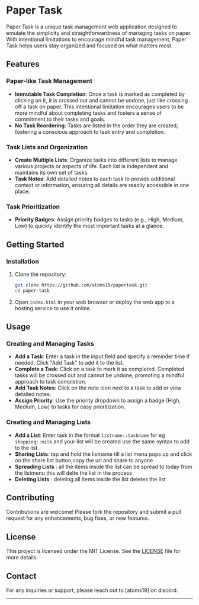 

# Paper Task

Paper Task is a unique task management web application designed to emulate the simplicity and straightforwardness of managing tasks on paper. With intentional limitations to encourage mindful task management, Paper Task helps users stay organized and focused on what matters most.

## Features

### Paper-like Task Management
- **Immutable Task Completion**: Once a task is marked as completed by clicking on it, it is crossed out and cannot be undone, just like crossing off a task on paper. This intentional limitation encourages users to be more mindful about completing tasks and fosters a sense of commitment to their tasks and goals.
- **No Task Reordering**: Tasks are listed in the order they are created, fostering a conscious approach to task entry and completion.

### Task Lists and Organization
- **Create Multiple Lists**: Organize tasks into different lists to manage various projects or aspects of life. Each list is independent and maintains its own set of tasks.
- **Task Notes**: Add detailed notes to each task to provide additional context or information, ensuring all details are readily accessible in one place.

### Task Prioritization
- **Priority Badges**: Assign priority badges to tasks (e.g., High, Medium, Low) to quickly identify the most important tasks at a glance.

## Getting Started

### Installation
1. Clone the repository:
   ```bash
   git clone https://github.com/atoms19/papertask.git
   cd paper-task
   ```

2. Open `index.html` in your web browser or deploy the web app to a hosting service to use it online.

## Usage

### Creating and Managing Tasks
- **Add a Task**: Enter a task in the input field and specify a reminder time if needed. Click "Add Task" to add it to the list.
- **Complete a Task**: Click on a task to mark it as completed. Completed tasks will be crossed out and cannot be undone, promoting a mindful approach to task completion.
- **Add Task Notes**: Click on the note icon next to a task to add or view detailed notes.
- **Assign Priority**: Use the priority dropdown to assign a badge (High, Medium, Low) to tasks for easy prioritization.

### Creating and Managing Lists
- **Add a List**: Enter task in the format `listname::taskname` for eg `shopping::milk` and your list will be created use the same syntax to add to the list.
- **Sharing Lists**: tap and hold the listname till a list menu pops up and click on the share list button,copy the url and share to anyone
- **Spreading Lists** : all the items inside the list can be spread to today from the listmenu this will delte the list in the process
-  **Deleting Lists** : deleting all items inside the list deletes the list

## Contributing
Contributions are welcome! Please fork the repository and submit a pull request for any enhancements, bug fixes, or new features.

## License
This project is licensed under the MIT License. See the [LICENSE](LICENSE) file for more details.

## Contact
For any inquiries or support, please reach out to [atoms19] on discord.

---
